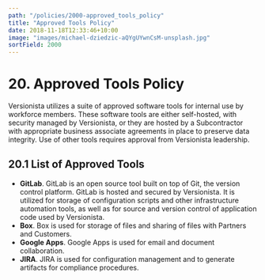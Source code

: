 ```yaml
---
path: "/policies/2000-approved_tools_policy"
title: "Approved Tools Policy"
date: 2018-11-18T12:33:46+10:00
image: "images/michael-dziedzic-aQYgUYwnCsM-unsplash.jpg"
sortField: 2000
---
```


# 20. Approved Tools Policy

Versionista utilizes a suite of approved software tools for internal use by
workforce members. These software tools are either self-hosted, with security
managed by Versionista, or they are hosted by a Subcontractor with appropriate
business associate agreements in place to preserve data integrity. Use of other
tools requires approval from Versionista leadership.

## 20.1 List of Approved Tools

- **GitLab**. GitLab is an open source tool built on top of Git, the version
  control platform. GitLab is hosted and secured by Versionista. It is utilized
  for storage of configuration scripts and other infrastructure automation
  tools, as well as for source and version control of application code used by
  Versionista.
- **Box**. Box is used for storage of files and sharing of files with Partners
  and Customers.
- **Google Apps**. Google Apps is used for email and document collaboration.
- **JIRA**. JIRA is used for configuration management and to generate artifacts
  for compliance procedures.
